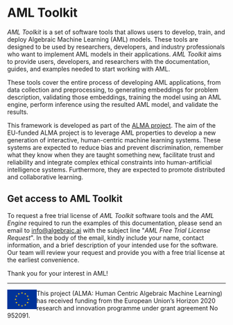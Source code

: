 # AML Toolkit

*AML Toolkit* is a set of software tools that allows users to develop, train, and deploy Algebraic Machine Learning (AML) models.
These tools are designed to be used by researchers, developers, and industry professionals who want to implement AML models in their applications.
*AML Toolkit* aims to provide users, developers, and researchers with the documentation, guides, and examples needed to start working with AML.

These tools cover the entire process of developing AML applications, from data collection and preprocessing, to generating embeddings for problem description, validating those embeddings, training the model using an AML engine, perform inference using the resulted AML model, and validate the results.

This framework is developed as part of the [ALMA project](https://alma-ai.eu/).
The aim of the EU-funded ALMA project is to leverage AML properties to develop a new generation of interactive, human-centric machine learning systems.
These systems are expected to reduce bias and prevent discrimination, remember what they know when they are taught something new, facilitate trust and reliability and integrate complex ethical constraints into human-artificial intelligence systems.
Furthermore, they are expected to promote distributed and collaborative learning.

## Get access to AML Toolkit

To request a free trial license of *AML Toolkit* software tools and the *AML Engine* required to run the examples of this documentation, please send an email to [info@algebraic.ai](mailto:info@algebraic.ai) with the subject line "*AML Free Trial License Request*".
In the body of the email, kindly include your name, contact information, and a brief description of your intended use for the software.
Our team will review your request and provide you with a free trial license at the earliest convenience.

Thank you for your interest in AML!

---

<img src="./docs/rst/figures/eu_flag.jpg" alt="eu_flag" height="45" align="left" >

This project (ALMA: Human Centric Algebraic Machine Learning) has received funding from the European Union’s Horizon 2020 research and innovation programme under grant agreement No 952091.
